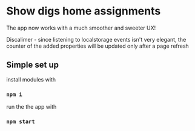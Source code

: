 # Show digs home assignments

The app now works with a much smoother and sweeter UX!


Discalimer - since listening to localstorage events isn't very elegant, the counter of the added properties will be updated only after a page refresh

## Simple set up

install modules with 

### `npm i`


run the the app with 

### `npm start`
